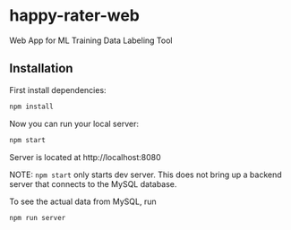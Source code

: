 # happy-rater-web
Web App for ML Training Data Labeling Tool

## Installation

First install dependencies:
```sh
npm install
```

Now you can run your local server:
```sh
npm start
```
Server is located at http://localhost:8080

NOTE: `npm start` only starts dev server. This does not bring up a backend server that connects to the MySQL database.

To see the actual data from MySQL, run
```sh
npm run server
```
